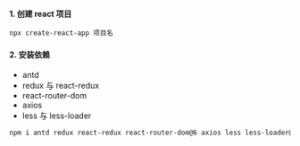 #### 1. 创建 react 项目

```txt
npx create-react-app 项目名
```

#### 2. 安装依赖

-   antd
-   redux 与 react-redux
-   react-router-dom
-   axios
-   less 与 less-loader

```txt
npm i antd redux react-redux react-router-dom@6 axios less less-loader@6.0.0 --save
```
